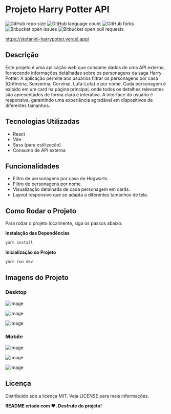 # Projeto Harry Potter API

![GitHub repo size](https://img.shields.io/github/repo-size/OmarBahmad/projectunymos?style=for-the-badge)
![GitHub language count](https://img.shields.io/github/languages/count/OmarBahmad/projectunymos?style=for-the-badge)
![GitHub forks](https://img.shields.io/github/forks/OmarBahmad/projectunymos?style=for-the-badge)
![Bitbucket open issues](https://img.shields.io/bitbucket/issues/OmarBahmad/projectunymos?style=for-the-badge)
![Bitbucket open pull requests](https://img.shields.io/bitbucket/pr-raw/OmarBahmad/projectunymos?style=for-the-badge)

https://stefanini-harrypotter.vercel.app/

## Descrição
Este projeto é uma aplicação web que consome dados de uma API externa, fornecendo informações detalhadas sobre os personagens da saga Harry Potter. A aplicação permite aos usuários filtrar os personagens por casa (Grifinória, Sonserina, Corvinal, Lufa-Lufa) e por nome. Cada personagem é exibido em um card na página principal, onde todos os detalhes relevantes são apresentados de forma clara e interativa. A interface do usuário é responsiva, garantindo uma experiência agradável em dispositivos de diferentes tamanhos.

## Tecnologias Utilizadas
- React
- Vite
- Sass (para estilização)
- Consumo de API externa

## Funcionalidades
- Filtro de personagens por casa de Hogwarts.
- Filtro de personagens por nome.
- Visualização detalhada de cada personagem em cards.
- Layout responsivo que se adapta a diferentes tamanhos de tela.

## Como Rodar o Projeto
Para rodar o projeto localmente, siga os passos abaixo:

**Instalação das Dependências**
```bash
yarn install
```

**Inicialização do Projeto**
```bash
yarn run dev
```

## Imagens do Projeto

### Desktop

![image](https://github.com/OmarBahmad/stefanini-harrypotter/assets/78921702/1f7da71f-ba9b-4d85-ada0-081a3bfe2621)

![image](https://github.com/OmarBahmad/stefanini-harrypotter/assets/78921702/d8e141fb-f828-482b-a270-ec9566b17a04)

![image](https://github.com/OmarBahmad/stefanini-harrypotter/assets/78921702/dee29fc5-69cc-497b-84e0-e75d330f315f)

### Mobile

![image](https://github.com/OmarBahmad/stefanini-harrypotter/assets/78921702/2eb2e45a-50fc-4e7c-9016-cb4995dec0a1)

![image](https://github.com/OmarBahmad/stefanini-harrypotter/assets/78921702/e04f11c2-8a00-470b-b05e-35f744b7ce47)

![image](https://github.com/OmarBahmad/stefanini-harrypotter/assets/78921702/8e5ea7ad-c728-47b7-8e18-dcf5baccb679)


## Licença
Distribuído sob a licença MIT. Veja LICENSE para mais informações.

**README criado com ❤️. Desfrute do projeto!**




